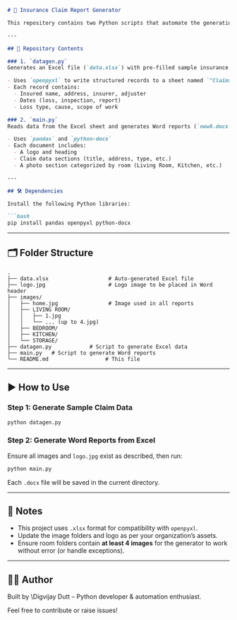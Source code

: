 ````markdown
# 🧾 Insurance Claim Report Generator

This repository contains two Python scripts that automate the generation of **Word documents** from insurance claim data stored in an **Excel file**. It uses `pandas`, `openpyxl`, and `python-docx` to read structured data and generate styled `.docx` reports, complete with headings, photographs, and company branding.

---

## 📂 Repository Contents

### 1. `datagen.py`
Generates an Excel file (`data.xlsx`) with pre-filled sample insurance claim data.

- Uses `openpyxl` to write structured records to a sheet named `"Claims"`.
- Each record contains:
  - Insured name, address, insurer, adjuster
  - Dates (loss, inspection, report)
  - Loss type, cause, scope of work

### 2. `main.py`
Reads data from the Excel sheet and generates Word reports (`new0.docx`, `new1.docx`, etc.).

- Uses `pandas` and `python-docx`
- Each document includes:
  - A logo and heading
  - Claim data sections (title, address, type, etc.)
  - A photo section categorized by room (Living Room, Kitchen, etc.)

---

## 🛠 Dependencies

Install the following Python libraries:

```bash
pip install pandas openpyxl python-docx
````

---

## 🗂 Folder Structure

```
.
├── data.xlsx                   # Auto-generated Excel file
├── logo.jpg                    # Logo image to be placed in Word header
├── images/
│   ├── home.jpg                # Image used in all reports
│   ├── LIVING ROOM/
│   │   ├── 1.jpg
│   │   └── ... (up to 4.jpg)
│   ├── BEDROOM/
│   ├── KITCHEN/
│   └── STORAGE/
├── datagen.py            # Script to generate Excel data
├── main.py   # Script to generate Word reports
└── README.md                  # This file
```

---

## ▶️ How to Use

### Step 1: Generate Sample Claim Data

```bash
python datagen.py
```

### Step 2: Generate Word Reports from Excel

Ensure all images and `logo.jpg` exist as described, then run:

```bash
python main.py
```

Each `.docx` file will be saved in the current directory.

---

## 📌 Notes

* This project uses `.xlsx` format for compatibility with `openpyxl`.
* Update the image folders and logo as per your organization’s assets.
* Ensure room folders contain **at least 4 images** for the generator to work without error (or handle exceptions).

---


## 👨‍💻 Author

Built by \Digvijay Dutt – Python developer & automation enthusiast.

Feel free to contribute or raise issues!

```


